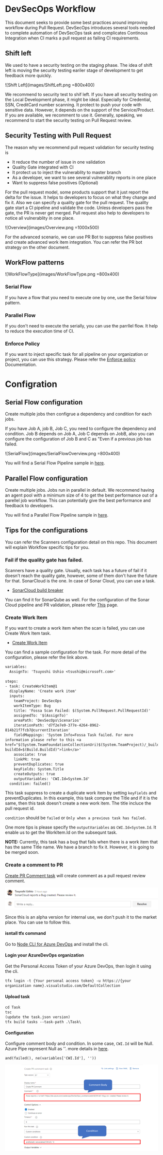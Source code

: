 # DevSecOps Workflow

This document seeks to provide some best practices around improving workflow during Pull Request.  DevSecOps introduces several tools needed to complete automation of DevSecOps task and complicates Continous Integration when CI marks a pull request as failing CI requirements.

## Shift left

We used to have a security testing on the staging phase. The idea of shift left is moving the security testing eariler stage of development to get feedback more quickly.

![Shift Left](images/ShiftLeft.png =800x400)

We recommend to security test to shif left. If you have all security testing on the Local Development phase, it might be ideal. Especially for Credential, SSN, CreditCard number scanning. It protect to push your code with sensitive data. However, it depends on the support of the Service/Product.
If you are available, we recomment to use it. Generally, speaking, we recommend to start the security testing on Pull Request review.

## Security Testing with Pull Request

The reason why we recommend pull request validation for security testing is

* It reduce the number of issue in one validation
* Quality Gate integrated with CI
* It protect us to inject the vulnerablity to master branch
* As a developer, we want to see several vulnerablity reports in one place
* Want to suppress false positives (Optional)

For the pull request model, some products support that it just report the delta for the issue.
It helps to developers to focus on what they change and fix it. Also we can specify a quality gate for the pull request. The quality gate start a CI pipeline and validate the code. Unless developers pass the gate,
the PR is never get merged. Pull request also help to developers to notice all vulnerablity in one place.

![Overview](images/Overview.png =1000x500)

For the advanced scenario, we can use PR Bot to suppress false positives and create advanced work item integration. You can refer the PR bot strategy on the other document.

## WorkFlow patterns

![WorkFlowType](images/WorkFlowType.png =800x400)


### Serial Flow

If you have a flow that you need to execute one by one, use the Serial folow pattern.

### Parallel Flow

If you don't need to execute the serially, you can use the parrllel flow. It help to reduce the execution time of CI.

### Enforce Policy

If you want to inject specific task for all pipeline on your organization or project, you can use this strategy.
Please refer the [Enforce policy](../EnforceOrgSecurityPolicy/README.md) Documentation.

# Configration

## Serial Flow configuration

Create multiple jobs then configrue a dependency and condition for each jobs.

If you have Job A, job B, Job C, you need to configure the dependency and condition.
Job B depends on Job A, Job C depends on JobB, also you can configure the configuration of Job B and C as "Even if a previous job has failed.

![SerialFlow](images/SerialFlowOverview.png =800x400)

You will find a Serial Flow Pipeline sample in [here](https://dev.azure.com/csedevops/DevSecOps/_apps/hub/ms.vss-ciworkflow.build-ci-hub?_a=edit-build-definition&id=73).

## Parallel Flow configuration

Create multiple jobs. Jobs run in parallel in default.  We recommend having an agent pool with a minimum size of 4 to get the best performance out of a parellel job workflow.  This can potentially give the best performance and feedback to developers.

You will find a Parallel Flow Pipeline sample in [here](https://dev.azure.com/csedevops/DevSecOps/_apps/hub/ms.vss-ciworkflow.build-ci-hub?_a=edit-build-definition&id=71).

## Tips for the configurations

You can refer the Scanners configuration detail on this repo. This document will explain Workflow specific tips for you.

### Fail if the quality gate has failed.

Scanners have a quality gate. Usually, each task has a future of fail if it doesn't reach the quality gate, however, some of them don't have the future for that.
SonarCloud is the one. In case of Sonar Cloud, you can use a task.

* [SonarCloud build breaker](https://marketplace.visualstudio.com/items?itemName=SimondeLang.sonarcloud-buildbreaker)

You can find it for SonarQube as well. For the configuration of the Sonar Cloud pipeline and PR validation, please refer [This](../StaticCodeAnalysis/SonarCloud.md) page.

### Create Work Item

If you want to create a work item when the scan is failed, you can use Create Work Item task.

* [Create Work Item](https://marketplace.visualstudio.com/items?itemName=mspremier.CreateWorkItem)

You can find a sample configuration for the task. For more detail of the configuration, please refer the link above.

```
variables:
  AssignTo: 'Tsuyoshi Ushio <tsushi@microsoft.com>'

steps:
- task: CreateWorkItem@1
  displayName: 'Create work item'
  inputs:
    teamProject: DevSecOps
    workItemType: Bug
    title: 'Fossa Scan Failed: $(System.PullRequest.PullRequestId)'
    assignedTo: '$(AssignTo)'
    areaPath: 'DevSecOps\Scenarios'
    iterationPath: 'd7f2e7e9-377e-4264-8962-814b21f7fcb7@currentIteration'
    fieldMappings: 'System Info=Fossa Task failed. For more information please refer to this <a href="$(System.TeamFoundationCollectionUri)$(System.TeamProject)/_build/results?buildId=$(Build.BuildId)">link</a>'
    associate: true
    linkPR: true
    preventDuplicates: true
    keyFields: System.Title
    createOutputs: true
    outputVariables: 'CWI.Id=System.Id'
  condition: failed()
```

This task suppress to create a duplicate work item by setting `keyFields` and preventDuplicates. In this example, this task compare the Title and if it is the same, then this task doesn't create a new work item.
The title incluce the pull request id.

`condition` should be `failed` or `Only when a previous task has failed.`

One more tips is please specify the `outputVariables` as `CWI.Id=System.Id`. It enable us to get the WorkItem.Id on the subsequnt task.

**NOTE:** Currently, this task has a bug that fails when there is a work item that has the same Title name. We have a branch to fix it. However, it is going to be merged soon.

### Create a comment to PR

[Create PR Comment task](https://dev.azure.com/csedevops/DevSecOps/_git/CreatePRCommentTask?path=%2FREADME.md&version=GBfeature%2Fsimplecomment&_a=preview) will create comment as a pull request review comment.

![Create PR Comment](images/Comment.png)

Since this is an alpha version for internal use, we don't push it to the market place. You can use to follow this.

#### isntall tfx command

Go to [Node CLI for Azure DevOps](https://github.com/Microsoft/tfs-cli) and install the cli.

#### Login your AzureDevOps organization

Get the Personal Access Token of your Azure DevOps, then login it using the cli.

```
tfx login -t {Your personal access token} -u https://{your organization name}.visualstudio.com/DefaultCollection
```

#### Upload task

```
cd Task
tsc
(update the task.json version)
tfx build tasks --task-path .\Task\
```

#### Configuration

Configure comment body and condition. In some case, `CWI.Id` will be Null. Azure Pipe represent Null as ''.  more details in [here](https://stackoverflow.com/questions/56875665/how-to-deal-with-null-for-custom-condition-in-azure-pipeline?noredirect=1#comment100347634_56875665).

```
and(failed(), ne(variables['CWI.Id'], ''))
```


![Create PR Comment Task](images/CreatePRCommentTask.png)



